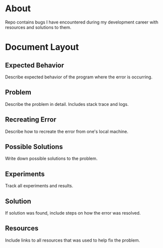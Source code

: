 # About
Repo contains bugs I have encountered during my development career with resources and solutions to them.

# Document Layout
## Expected Behavior
Describe expected behavior of the program where the error is occurring.

## Problem
Describe the problem in detail. Includes stack trace and logs.

## Recreating Error
Describe how to recreate the error from one's local machine.

## Possible Solutions
Write down possible solutions to the problem.

## Experiments
Track all experiments and results.

## Solution
If solution was found, include steps on how the error was resolved.

## Resources
Include links to all resources that was used to help fix the problem.
